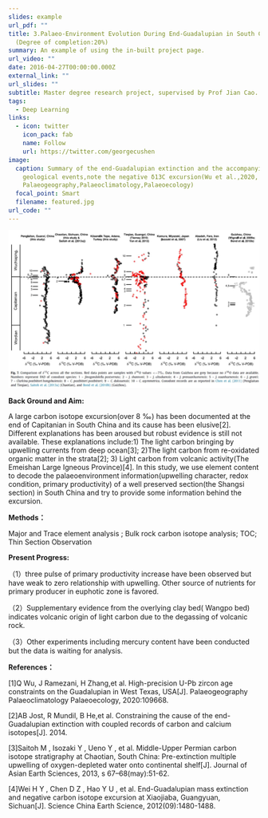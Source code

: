 ```yaml
---
slides: example
url_pdf: ""
title: 3.Palaeo-Environment Evolution During End-Guadalupian in South China
  (Degree of completion:20%)
summary: An example of using the in-built project page.
url_video: ""
date: 2016-04-27T00:00:00.000Z
external_link: ""
url_slides: ""
subtitle: Master degree research project, supervised by Prof Jian Cao.
tags:
  - Deep Learning
links:
  - icon: twitter
    icon_pack: fab
    name: Follow
    url: https://twitter.com/georgecushen
image:
  caption: Summary of the end-Guadalupian extinction and the accompanying major
    geological events,note the negative δ13C excursion(Wu et al.,2020,
    Palaeogeography,Palaeoclimatology,Palaeoecology)
  focal_point: Smart
  filename: featured.jpg
url_code: ""
---
```

![Fig.1 δ13C records compilation from different sections in the world,note the largest excursion in Chaotian section.(Jost et al., 2014,EPSL)](jost1.jpg "Fig.1 δ13C records compilation from different sections in the world,note the largest excursion in Chaotian section.(Jost et al., 2014,EPSL)")

**Back Ground and Aim:** 

A large carbon isotope excursion(over 8 ‰) has been documented at the end of Capitanian in South China and its cause has been elusive\[2]. Different explanations has been aroused but robust evidence is still not available. These explanations include:1) The light carbon bringing by upwelling currents from deep ocean\[3]; 2)The light carbon from re-oxidated organic matter in the strata\[2]; 3) Light carbon from volcanic activity(The Emeishan Large Igneous Province)\[4]. In this study, we use element content to decode the palaeoenvironment information(upwelling character, redox condition, primary productivity) of  a well preserved section(the Shangsi section) in South China and try to provide some information behind the excursion.

**Methods：**

Major and Trace element analysis ; Bulk rock carbon isotope analysis; TOC; Thin Section Observation

**Present Progress:**

（1）three pulse of primary productivity increase have been observed but have weak to zero relationship with upwelling. Other source of nutrients for primary producer in euphotic zone is favored.

（2）Supplementary evidence from the overlying clay bed( Wangpo bed) indicates volcanic origin of light carbon due to the degassing of volcanic rock.

（3）Other experiments including mercury content have been conducted but the data is waiting for analysis.

**References：**

\[1]Q Wu, J Ramezani, H Zhang,et al. High-precision U-Pb zircon age constraints on the Guadalupian in West Texas, USA\[J]. Palaeogeography Palaeoclimatology Palaeoecology, 2020:109668.

\[2]AB Jost, R Mundil, B He,et al. Constraining the cause of the end-Guadalupian extinction with coupled records of carbon and calcium isotopes\[J].  2014.

\[3]Saitoh M ,  Isozaki Y ,  Ueno Y , et al. Middle-Upper Permian carbon isotope stratigraphy at Chaotian, South China: Pre-extinction multiple upwelling of oxygen-depleted water onto continental shelf\[J]. Journal of Asian Earth Sciences, 2013, s 67–68(may):51-62.

\[4]Wei H Y ,  Chen D Z ,  Hao Y U , et al. End-Guadalupian mass extinction and negative carbon isotope excursion at Xiaojiaba, Guangyuan, Sichuan\[J]. Science China Earth Science, 2012(09):1480-1488.